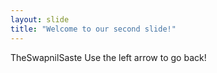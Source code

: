 ```yaml
---
layout: slide
title: "Welcome to our second slide!"
---
```

TheSwapnilSaste
Use the left arrow to go back!

